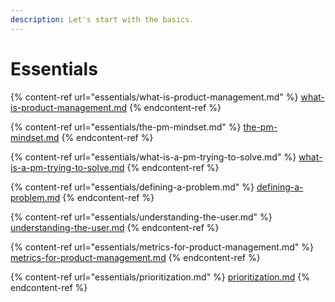 ```yaml
---
description: Let's start with the basics.
---
```


# Essentials

{% content-ref url="essentials/what-is-product-management.md" %}
[what-is-product-management.md](essentials/what-is-product-management.md)
{% endcontent-ref %}

{% content-ref url="essentials/the-pm-mindset.md" %}
[the-pm-mindset.md](essentials/the-pm-mindset.md)
{% endcontent-ref %}

{% content-ref url="essentials/what-is-a-pm-trying-to-solve.md" %}
[what-is-a-pm-trying-to-solve.md](essentials/what-is-a-pm-trying-to-solve.md)
{% endcontent-ref %}

{% content-ref url="essentials/defining-a-problem.md" %}
[defining-a-problem.md](essentials/defining-a-problem.md)
{% endcontent-ref %}

{% content-ref url="essentials/understanding-the-user.md" %}
[understanding-the-user.md](essentials/understanding-the-user.md)
{% endcontent-ref %}

{% content-ref url="essentials/metrics-for-product-management.md" %}
[metrics-for-product-management.md](essentials/metrics-for-product-management.md)
{% endcontent-ref %}

{% content-ref url="essentials/prioritization.md" %}
[prioritization.md](essentials/prioritization.md)
{% endcontent-ref %}
